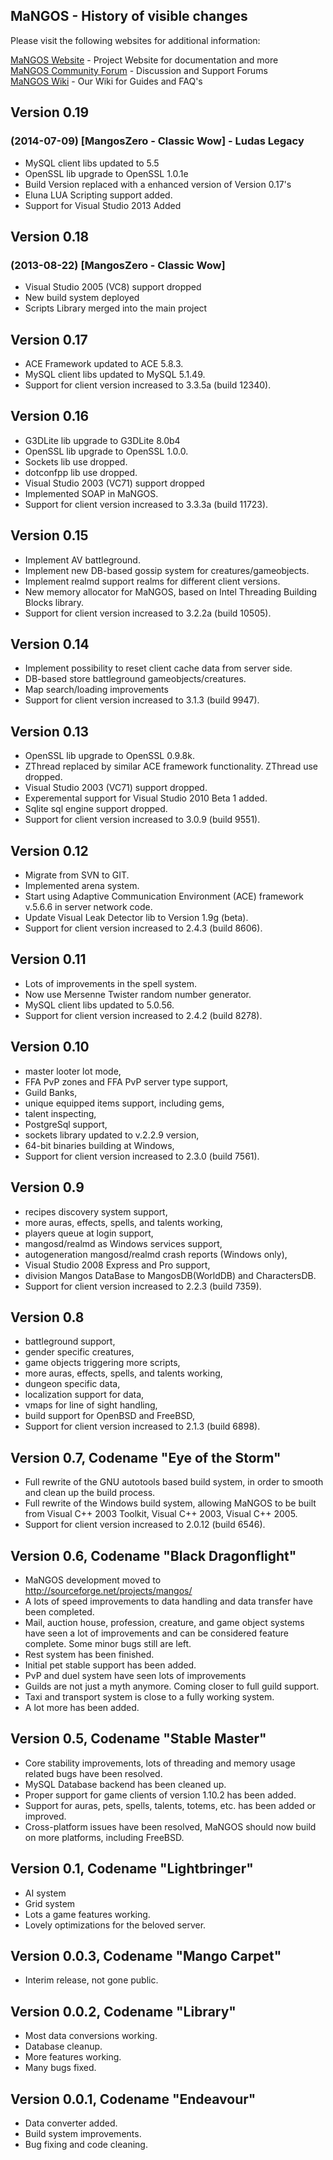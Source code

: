 MaNGOS - History of visible changes
-

Please visit the following websites for additional information:

[MaNGOS Website](http://getmangos.eu "website") - Project Website for documentation and more<br>
[MaNGOS Community Forum](http://getmangos.eu "Community Forum") - Discussion and Support Forums<br>
[MaNGOS Wiki](https://github.com/mangoswiki/wiki/wiki/ "Wiki") - Our Wiki for Guides and FAQ's


Version 0.19
-
### (2014-07-09) [MangosZero - Classic Wow] - Ludas Legacy

 * MySQL client libs updated to 5.5
 * OpenSSL lib upgrade to OpenSSL 1.0.1e
 * Build Version replaced with a enhanced version of Version 0.17's
 * Eluna LUA Scripting support added.
 * Support for Visual Studio 2013 Added
 
Version 0.18
-
### (2013-08-22) [MangosZero - Classic Wow]

 * Visual Studio 2005 (VC8) support dropped
 * New build system deployed
 * Scripts Library merged into the main project
 
Version 0.17
-
 * ACE Framework updated to ACE 5.8.3.
 * MySQL client libs updated to MySQL 5.1.49.
 * Support for client version increased to 3.3.5a (build 12340).

Version 0.16
-
 * G3DLite lib upgrade to G3DLite 8.0b4
 * OpenSSL lib upgrade to OpenSSL 1.0.0.
 * Sockets lib use dropped.
 * dotconfpp lib use dropped.
 * Visual Studio 2003 (VC71) support dropped
 * Implemented SOAP in MaNGOS.
 * Support for client version increased to 3.3.3a (build 11723).

Version 0.15
-
 * Implement AV battleground.
 * Implement new DB-based gossip system for creatures/gameobjects.
 * Implement realmd support realms for different client versions.
 * New memory allocator for MaNGOS, based on Intel Threading Building Blocks library.
 * Support for client version increased to 3.2.2a (build 10505).

Version 0.14
-
 * Implement possibility to reset client cache data from server side.
 * DB-based store battleground gameobjects/creatures.
 * Map search/loading improvements
 * Support for client version increased to 3.1.3 (build 9947).

Version 0.13
-
 * OpenSSL lib upgrade to OpenSSL 0.9.8k.
 * ZThread replaced by similar ACE framework functionality. ZThread use dropped.
 * Visual Studio 2003 (VC71) support dropped.
 * Experemental support for Visual Studio 2010 Beta 1 added.
 * Sqlite sql engine support dropped.
 * Support for client version increased to 3.0.9 (build 9551).

Version 0.12
-
 * Migrate from SVN to GIT.
 * Implemented arena system.
 * Start using Adaptive Communication Environment (ACE) framework v.5.6.6 in server network code.
 * Update Visual Leak Detector lib to Version 1.9g (beta).
 * Support for client version increased to 2.4.3 (build 8606).

Version 0.11
-
 * Lots of improvements in the spell system.
 * Now use Mersenne Twister random number generator.
 * MySQL client libs updated to 5.0.56.
 * Support for client version increased to 2.4.2 (build 8278).

Version 0.10
-
 * master looter lot mode,
 * FFA PvP zones and FFA PvP server type support,
 * Guild Banks,
 * unique equipped items support, including gems,
 * talent inspecting,
 * PostgreSql support,
 * sockets library updated to v.2.2.9 version,
 * 64-bit binaries building at Windows,
 * Support for client version increased to 2.3.0 (build 7561).

Version 0.9
-
 * recipes discovery system support,
 * more auras, effects, spells, and talents working,
 * players queue at login support,
 * mangosd/realmd as Windows services support,
 * autogeneration mangosd/realmd crash reports (Windows only),
 * Visual Studio 2008 Express and Pro support,
 * division Mangos DataBase to MangosDB(WorldDB) and CharactersDB.
 * Support for client version increased to 2.2.3 (build 7359).

Version 0.8
-
 * battleground support,
 * gender specific creatures,
 * game objects triggering more scripts,
 * more auras, effects, spells, and talents working,
 * dungeon specific data,
 * localization support for data,
 * vmaps for line of sight handling,
 * build support for OpenBSD and FreeBSD,
 * Support for client version increased to 2.1.3 (build 6898).

Version 0.7, Codename "Eye of the Storm"
-
 * Full rewrite of the GNU autotools based build system, in order to
   smooth and clean up the build process.
 * Full rewrite of the Windows build system, allowing MaNGOS to be built
   from Visual C++ 2003 Toolkit, Visual C++ 2003, Visual C++ 2005.
 * Support for client version increased to 2.0.12 (build 6546).

Version 0.6, Codename "Black Dragonflight"
-
 * MaNGOS development moved to http://sourceforge.net/projects/mangos/
 * A lots of speed improvements to data handling and data transfer have been
   completed.
 * Mail, auction house, profession, creature, and game object systems have seen
   a lot of improvements and can be considered feature complete. Some minor bugs
   still are left.
 * Rest system has been finished.
 * Initial pet stable support has been added.
 * PvP and duel system have seen lots of improvements
 * Guilds are not just a myth anymore. Coming closer to full guild support.
 * Taxi and transport system is close to a fully working system.
 * A lot more has been added.

Version 0.5, Codename "Stable Master"
-
 * Core stability improvements, lots of threading and memory usage related
   bugs have been resolved.
 * MySQL Database backend has been cleaned up.
 * Proper support for game clients of version 1.10.2 has been added.
 * Support for auras, pets, spells, talents, totems, etc. has been added
   or improved.
 * Cross-platform issues have been resolved, MaNGOS should now build on
   more platforms, including FreeBSD.

Version 0.1, Codename "Lightbringer"
-
 * AI system
 * Grid system
 * Lots a game features working.
 * Lovely optimizations for the beloved server.

Version 0.0.3, Codename "Mango Carpet"
-
 * Interim release, not gone public.

Version 0.0.2, Codename "Library"
-
 * Most data conversions working.
 * Database cleanup.
 * More features working.
 * Many bugs fixed.

Version 0.0.1, Codename "Endeavour"
-
 * Data converter added.
 * Build system improvements.
 * Bug fixing and code cleaning.
